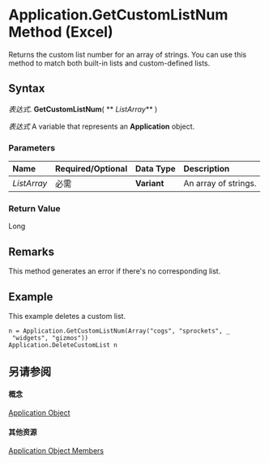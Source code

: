 
# Application.GetCustomListNum Method (Excel)

Returns the custom list number for an array of strings. You can use this method to match both built-in lists and custom-defined lists.


## Syntax

 _表达式_. **GetCustomListNum**( ** _ListArray_** )

 _表达式_ A variable that represents an **Application** object.


### Parameters



|**Name**|**Required/Optional**|**Data Type**|**Description**|
|:-----|:-----|:-----|:-----|
| _ListArray_|必需|**Variant**|An array of strings.|

### Return Value

Long


## Remarks

This method generates an error if there's no corresponding list.


## Example

This example deletes a custom list.


```
n = Application.GetCustomListNum(Array("cogs", "sprockets", _ 
 "widgets", "gizmos")) 
Application.DeleteCustomList n
```


## 另请参阅


#### 概念


[Application Object](19b73597-5cf9-4f56-8227-b5211f657f6f.md)
#### 其他资源


[Application Object Members](http://msdn.microsoft.com/library/4cb9ca42-8d07-cc9c-2d80-4eb9a5921e1e%28Office.15%29.aspx)
